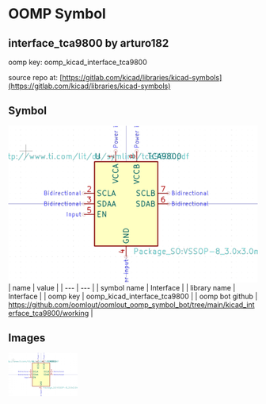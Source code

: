 # OOMP Symbol  
## interface_tca9800  by arturo182  
  
oomp key: oomp_kicad_interface_tca9800  
  
source repo at: [https://gitlab.com/kicad/libraries/kicad-symbols](https://gitlab.com/kicad/libraries/kicad-symbols)  
## Symbol  
  
[![working.png](working_600.png)](working.png)  
| name | value | 
| --- | --- | 
| symbol name | Interface | 
| library name | Interface | 
| oomp key | oomp_kicad_interface_tca9800 | 
| oomp bot github | https://github.com/oomlout/oomlout_oomp_symbol_bot/tree/main/kicad_interface_tca9800/working | 
## Images  
  
[![working.png](working_140.png)](working.png)  
